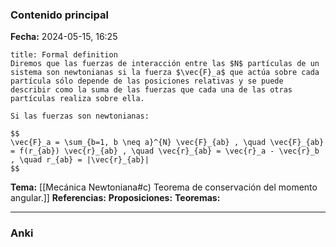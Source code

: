 ### Contenido principal

**Fecha:** 2024-05-15, 16:25

```ad-formal
title: Formal definition
Diremos que las fuerzas de interacción entre las $N$ partículas de un sistema son newtonianas si la fuerza $\vec{F}_a$ que actúa sobre cada partícula sólo depende de las posiciones relativas y se puede describir como la suma de las fuerzas que cada una de las otras partículas realiza sobre ella.

Si las fuerzas son newtonianas:

$$
\vec{F}_a = \sum_{b=1, b \neq a}^{N} \vec{F}_{ab} , \quad \vec{F}_{ab} = f(r_{ab}) \vec{r}_{ab} , \quad \vec{r}_{ab} = \vec{r}_a - \vec{r}_b , \quad r_{ab} = |\vec{r}_{ab}|
$$
```

**Tema:** [[Mecánica Newtoniana#c) Teorema de conservación del momento angular.]]
**Referencias:**
**Proposiciones:**
**Teoremas:**

---
### Anki
